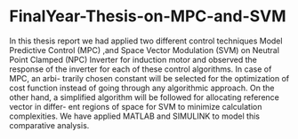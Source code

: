 # FinalYear-Thesis-on-MPC-and-SVM
In this thesis report we had applied two different control techniques Model
Predictive Control (MPC) ,and Space Vector Modulation (SVM) on Neutral
Point Clamped (NPC) Inverter for induction motor and observed the response
of the inverter for each of these control algorithms. In case of MPC, an arbi-
trarily chosen constant will be selected for the optimization of cost function
instead of going through any algorithmic approach. On the other hand, a
simplified algorithm will be followed for allocating reference vector in differ-
ent regions of space for SVM to minimize calculation complexities. 
We have applied MATLAB and SIMULINK to model this comparative analysis.
